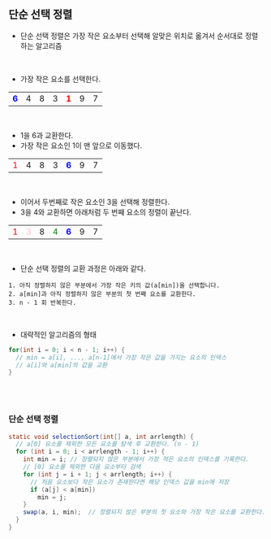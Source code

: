 ## 단순 선택 정렬

- 단순 선택 정렬은 가장 작은 요소부터 선택해 알맞은 위치로 옮겨서 순서대로 정렬하는 알고리즘

<br>

- 가장 작은 요소를 선택한다.

|                                       |     |     |     |                                      |     |     |
| ------------------------------------- | --- | --- | --- | ------------------------------------ | --- | --- |
| <strong style='color:blue'>6</strong> | 4   | 8   | 3   | <strong style='color:red'>1</strong> | 9   | 7   |

<br>

- 1을 6과 교환한다.
- 가장 작은 요소인 1이 맨 앞으로 이동했다.

|                                                   |     |     |     |                                                    |     |     |
| ------------------------------------------------- | --- | --- | --- | -------------------------------------------------- | --- | --- |
| <span style='color:red'>1<strong></strong></span> | 4   | 8   | 3   | <span style='color:blue'><strong>6</strong></span> | 9   | 7   |

<br>

- 이어서 두번째로 작은 요소인 3을 선택해 정렬한다.
- 3을 4와 교환하면 아래처럼 두 번째 요소의 정렬이 끝난다.

|                                                   |                                                    |     |                                                     |                                                    |     |     |
| ------------------------------------------------- | -------------------------------------------------- | --- | --------------------------------------------------- | -------------------------------------------------- | --- | --- |
| <span style='color:red'>1<strong></strong></span> | <span style='color:pink'>3<strong></strong></span> | 8   | <span style='color:green'>4<strong></strong></span> | <span style='color:blue'><strong>6</strong></span> | 9   | 7   |

<br>

- 단순 선택 정렬의 교환 과정은 아래와 같다.

```
1. 아직 정렬하지 않은 부분에서 가장 작은 키의 값(a[min])을 선택합니다.
2. a[min]과 아직 정렬하지 않은 부분의 첫 번째 요소를 교환한다.
3. n - 1 회 반복한다.
```

<br>

- 대략적인 알고리즘의 형태

```java
for(int i = 0; i < n - 1; i++) {
  // min = a[i], ..., a[n-1]에서 가장 작은 값을 가지는 요소의 인덱스
  // a[i]와 a[min]의 값을 교환
}
```

<br><br>

### 단순 선택 정렬

```java
static void selectionSort(int[] a, int arrlength) {
  // a[0] 요소를 제외한 모든 요소를 탐색 후 교환한다. (n - 1)
  for (int i = 0; i < arrlength - 1; i++) {
    int min = i; // 정렬되지 않은 부분에서 가장 적은 요소의 인덱스를 기록한다.
    // [0] 요소를 제외한 다음 요소부터 검색
    for (int j = i + 1; j < arrlength; i++) {
      // 처음 요소보다 작은 요소가 존재한다면 해당 인덱스 값을 min에 저장
      if (a[j] < a[min])
        min = j;
    }
    swap(a, i, min);  // 정렬되지 않은 부분의 첫 요소와 가장 작은 요소를 교환한다.
  }
}
```
